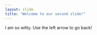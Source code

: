 ```yaml
---
layout: slide
title: "Welcome to our second slide!"
---
```

I am so witty. 
Use the left arrow to go back!
